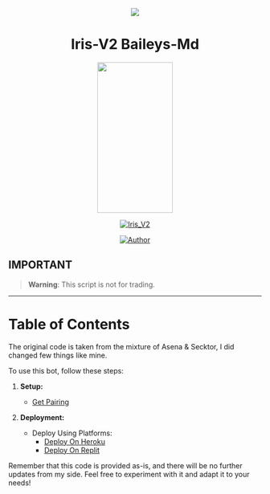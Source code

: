 <p align="center">
    <img src="https://raw.githubusercontent.com/andreasbm/readme/master/assets/lines/colored.png">
</p>

<h1 align="center">Iris-V2 Baileys-Md</h1>

<div align="center" class= "main"> 
  <img src="https://i.ibb.co/G35jn3J/bot2p.jpg" width="150" height="300"/>

<p align="center">
    <a href="#"><img title="Iris_V2" src="https://img.shields.io/badge/WhatsApp%20BOT-green?colorA=%23ff0000&colorB=%23017e40&style=for-the-badge"></a>
</p>

<p align="center">
    <a href="https://github.com/V-E-N-O-X"><img title="Author" src="https://img.shields.io/badge/AUTHOR-VenoxInc-green.svg?style=for-the-badge&logo=github"></a>
</p>

<div align="left"

---

## **IMPORTANT**

> **Warning**: This script is not for trading.

---

# **Table of Contents**

The original code is taken from the mixture of Asena & Secktor, I did changed few things like mine.

To use this bot, follow these steps:

1. **Setup:**
   - [Get Pairing](https://irisweb.alphasoft.org)

2. **Deployment:**
   - Deploy Using Platforms:
     - [Deploy On Heroku](#deploy-on-heroku)
     - [Deploy On Replit](#deploy-on-heroku)

Remember that this code is provided as-is, and there will be no further updates from my side. Feel free to experiment with it and adapt it to your needs!
